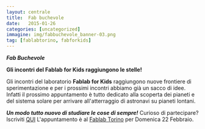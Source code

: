 ```yaml
---
layout: centrale
title:  Fab buchevole
date:   2015-01-26
categories: [uncategorized]
immagine: img/fabbuchevole_banner-03.png
tag: [fablabtorino, fabforkids]
---
```

***Fab Buchevole***

**Gli incontri del Fablab for Kids raggiungono le stelle!**

Gli incontri del laboratorio **Fablab for Kids** raggiungono nuove frontiere di sperimentazione e per i prossimi incontri abbiamo già un sacco di idee. Infatti il prossimo appuntamento è tutto dedicato alla scoperta dei pianeti e del sistema solare per arrivare all'atterraggio di astronavi su pianeti lontani.

***Un modo tutto nuovo di studiare le cose di sempre!***
Curioso di partecipare?
Iscriviti [QUI](http://fablabtorino.org/wp-admin/inserire%20qui%20il%20link%20alla%20iscrizioni%20eventbrite) L'appuntamento è al [Fablab Torino](http://fablabtorino.org/wp-admin/inserire%20qui%20il%20link%20alla%20iscrizioni%20eventbrite) per Domenica 22 Febbraio.
